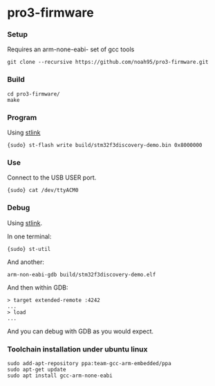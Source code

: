 pro3-firmware
=============

### Setup

Requires an arm-none-eabi- set of gcc tools

    git clone --recursive https://github.com/noah95/pro3-firmware.git

### Build

    cd pro3-firmware/
    make

### Program

Using [stlink](https://github.com/texane/stlink)

    {sudo} st-flash write build/stm32f3discovery-demo.bin 0x8000000

### Use

Connect to the USB USER port.

    {sudo} cat /dev/ttyACM0

### Debug

Using [stlink](https://github.com/texane/stlink).

In one terminal:

    {sudo} st-util
    
And another:

    arm-non-eabi-gdb build/stm32f3discovery-demo.elf
    
And then within GDB:

    > target extended-remote :4242
    ...
    > load
    ...
    
And you can debug with GDB as you would expect.

### Toolchain installation under ubuntu linux

    sudo add-apt-repository ppa:team-gcc-arm-embedded/ppa
    sudo apt-get update
    sudo apt install gcc-arm-none-eabi
